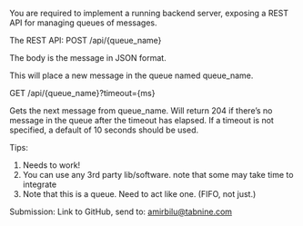 You are required to implement a running backend server, exposing a REST API for managing queues of messages.

The REST API:
POST /api/{queue_name}

The body is the message in JSON format.

This will place a new message in the queue named queue_name.

GET /api/{queue_name}?timeout={ms}

Gets the next message from queue_name.
Will return 204 if there’s no message in the queue after the timeout has elapsed.
If a timeout is not specified, a default of 10 seconds should be used.

Tips: 
1. Needs to work!
2. You can use any 3rd party lib/software. note that some may take time to integrate
3. Note that this is a queue. Need to act like one. (FIFO, not just.)

Submission:
Link to GitHub, send to: amirbilu@tabnine.com